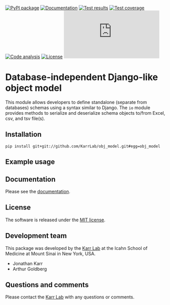 [![PyPI package](https://img.shields.io/pypi/v/obj_model.svg)](https://pypi.python.org/pypi/obj_model)
[![Documentation](https://img.shields.io/badge/docs-latest-green.svg)](http://docs.karrlab.org/obj_model)
[![Test results](https://circleci.com/gh/KarrLab/obj_model.svg?style=shield)](https://circleci.com/gh/KarrLab/obj_model)
[![Test coverage](https://coveralls.io/repos/github/KarrLab/obj_model/badge.svg)](https://coveralls.io/github/KarrLab/obj_model)
[![Code analysis](https://api.codeclimate.com/v1/badges/2c4b64abc8bef2ea4e22/maintainability)](https://codeclimate.com/github/KarrLab/obj_model)
[![License](https://img.shields.io/github/license/KarrLab/obj_model.svg)](LICENSE)
![Analytics](https://ga-beacon.appspot.com/UA-86759801-1/obj_model/README.md?pixel)

# Database-independent Django-like object model

This module allows developers to define standalone (separate from databases) schemas using a syntax similar to Django.
The `io` module provides methods to serialize and deserialize schema objects to/from Excel, csv, and tsv file(s).

## Installation
```
pip install git+git://github.com/KarrLab/obj_model.git#egg=obj_model
```

## Example usage

## Documentation
Please see the [documentation](http://docs.karrlab.org/obj_model).

## License
The software is released under the [MIT license](LICENSE).

## Development team
This package was developed by the [Karr Lab](http://www.karrlab.org) at the Icahn School of Medicine at Mount Sinai in New York, USA.
* Jonathan Karr
* Arthur Goldberg

## Questions and comments
Please contact the [Karr Lab](http://www.karrlab.org) with any questions or comments.

